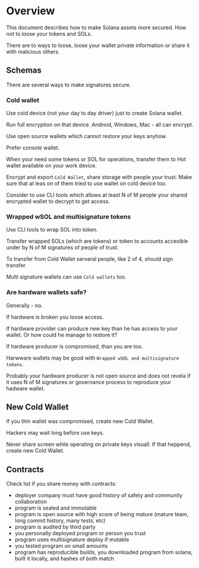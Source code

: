 # Overview

This document describes how to make Solana assets more secured. How not to loose your tokens and SOLs.

There are to ways to loose, loose your wallet private information or share it with malicious others.

## Schemas 

There are several ways to make signatures secure.

### Cold wallet

Use cold device (not your day to day driver) just to create Solana wallet. 

Run full encryption on that device. Android, Windows, Mac - all can encrypt.

Use open source wallets which cannot restore your keys anyhow.

Prefer console wallet.

When your need some tokens or SOL for operations, transfer them to Hot wallet available on your work device.

Encrypt and export `Cold Wallet`, share storage with people your trust. Make sure that at leas on of them tried to use wallet on cold device too.

Consider to use CLI tools which allows at least N of M people your shared encrypted wallet to decrypt to get access. 

### Wrapped wSOL and multisignature tokens

Use CLI tools to wrap SOL into token. 

Transfer wrapped SOLs (which are tokens) or token to accounts accesible under by N of M signatures of people of trust. 

To transfer from Cold Wallet serveral people, like 2 of 4, should sign transfer.

Multi signature wallets can use `Cold wallets` too. 

### Are hardware wallets safe? 

Generally - no.

If hardware is broken you loose access. 

If hardware provider can produce new key than he has access to your wallet. Or how could he manage to restore it?

If hardware producer is compromised, than you are too. 

Harwware wallets may be good with `Wrapped wSOL and multisignature tokens`.

Probably your hardware producer is not open source and does not revela if it uses N of M signatures or governance process to reproduce your hadware wallet.

## New Cold Wallet

If you thin wallet was compromised, create new Cold Wallet. 

Hackers may wait long before use keys. 

Never share screen while operating on private keys visuall. If that heppend, create new Cold Wallet.

## Contracts

Check list if you share money with contracts:

- deployer company must have good history of safety and community collaboration
- program is sealed and immutable
- program is open source with high score of being mature (mature team, long commit history, many tests, etc)
- program is audited by third party
- you personally deployed program or person you trust
- program uses multisignature deploy if mutable
- you tested program on small amounts
- program has reproducible builds, you downloaded program from solana, built it locally, and hashes of both match 

